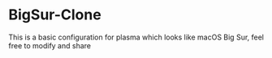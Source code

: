 # BigSur-Clone
This is a basic configuration for plasma which looks like macOS Big Sur, feel free to modify and share
